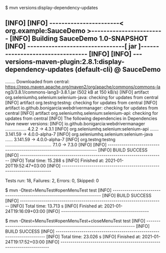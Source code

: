 $ mvn versions:display-dependency-updates

[INFO]
[INFO] -----------------------< org.example:SauceDemo >------------------------
[INFO] Building SauceDemo 1.0-SNAPSHOT
[INFO] --------------------------------[ jar ]---------------------------------
[INFO]
[INFO] --- versions-maven-plugin:2.8.1:display-dependency-updates (default-cli) @ SauceDemo
 ---
........
Downloaded from central: https://repo.maven.apache.org/maven2/org/apache/commons/commons-la
ng3/3.8.1/commons-lang3-3.8.1.jar (502 kB at 150 kB/s)
[INFO] artifact org.seleniumhq.selenium:selenium-java: checking for updates from central
[INFO] artifact org.testng:testng: checking for updates from central
[INFO] artifact io.github.bonigarcia:webdrivermanager: checking for updates from central
[INFO] artifact org.seleniumhq.selenium:selenium-api: checking for updates from central
[INFO] The following dependencies in Dependencies have newer versions:
[INFO]   io.github.bonigarcia:webdrivermanager ................. 4.2.2 -> 4.3.1
[INFO]   org.seleniumhq.selenium:selenium-api ....... 3.141.59 -> 4.0.0-alpha-7
[INFO]   org.seleniumhq.selenium:selenium-java ...... 3.141.59 -> 4.0.0-alpha-7
[INFO]   org.testng:testng ..................................... 7.1.0 -> 7.3.0
[INFO]
[INFO] ------------------------------------------------------------------------
[INFO] BUILD SUCCESS
[INFO] ------------------------------------------------------------------------
[INFO] Total time:  15.288 s
[INFO] Finished at: 2021-01-20T19:52:47+03:00
[INFO] ------------------------------------------------------------------------


Tests run: 18, Failures: 2, Errors: 0, Skipped: 0


$ mvn -Dtest=MenuTest#openMenuTest test
[INFO] ------------------------------------------------------------------------
[INFO] BUILD SUCCESS
[INFO] ------------------------------------------------------------------------
[INFO] Total time:  13.713 s
[INFO] Finished at: 2021-01-24T19:16:09+03:00
[INFO] --------------------------------------------

$ mvn -Dtest=MenuTest#openMenuTest+closeMenuTest test
[INFO] ------------------------------------------------------------------------
[INFO] BUILD SUCCESS
[INFO] ------------------------------------------------------------------------
[INFO] Total time:  23.026 s
[INFO] Finished at: 2021-01-24T19:17:52+03:00
[INFO] ------------------------------------------------------------------------
